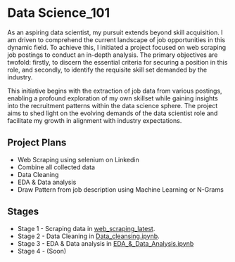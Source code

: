# Data Science_101

As an aspiring data scientist, my pursuit extends beyond skill acquisition. I am driven to comprehend the current landscape of job opportunities in this dynamic field. To achieve this, I initiated a project focused on web scraping job postings to conduct an in-depth analysis. The primary objectives are twofold: firstly, to discern the essential criteria for securing a position in this role, and secondly, to identify the requisite skill set demanded by the industry.

This initiative begins with the extraction of job data from various postings, enabling a profound exploration of my own skillset while gaining insights into the recruitment patterns within the data science sphere. The project aims to shed light on the evolving demands of the data scientist role and facilitate my growth in alignment with industry expectations.

## Project Plans
- Web Scraping using selenium on Linkedin
- Combine all collected data
- Data Cleaning
- EDA & Data analysis
- Draw Pattern from job description using Machine Learning or N-Grams

## Stages
- Stage 1 - Scraping data in [web_scraping_latest](https://github.com/rfqhnfs/data_science_101/blob/main/web_scraping_latest.ipynb).
- Stage 2 - Data Cleaning in [Data_cleansing.ipynb](https://github.com/rfqhnfs/data_science_101/blob/main/Data_cleansing.ipynb).
- Stage 3 - EDA & Data analysis in [EDA_&_Data_Analysis.ipynb](https://github.com/rfqhnfs/data_science_101/blob/main/EDA_%26_Data_Analysis.ipynb)
- Stage 4 - (Soon)

